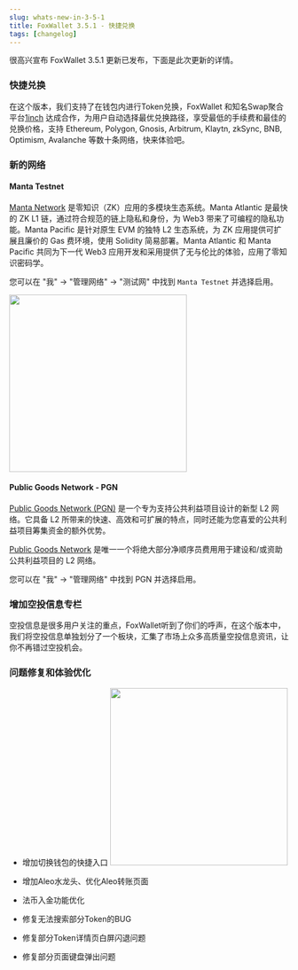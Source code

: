 ```yaml
---
slug: whats-new-in-3-5-1
title: FoxWallet 3.5.1 - 快捷兑换
tags: [changelog]
---
```


很高兴宣布 FoxWallet 3.5.1 更新已发布，下面是此次更新的详情。
<!--truncate-->

### 快捷兑换
在这个版本，我们支持了在钱包内进行Token兑换，FoxWallet 和知名Swap聚合平台[1inch](https://1inch.io) 达成合作，为用户自动选择最优兑换路径，享受最低的手续费和最佳的兑换价格，支持 Ethereum, Polygon, Gnosis, Arbitrum, Klaytn, zkSync, BNB, Optimism, Avalanche 等数十条网络，快来体验吧。

### 新的网络 
#### Manta Testnet
[Manta Network](https://manta.network/) 是零知识（ZK）应用的多模块生态系统。Manta Atlantic 是最快的 ZK L1 链，通过符合规范的链上隐私和身份，为 Web3 带来了可编程的隐私功能。Manta Pacific 是针对原生 EVM 的独特 L2 生态系统，为 ZK 应用提供可扩展且廉价的 Gas 费环境，使用 Solidity 简易部署。Manta Atlantic 和 Manta Pacific 共同为下一代 Web3 应用开发和采用提供了无与伦比的体验，应用了零知识密码学。  

您可以在 "我" -> "管理网络" -> "测试网" 中找到 `Manta Testnet` 并选择启用。

<img src="/img/blog/instant-swap.webp" width="320" />

#### Public Goods Network - PGN
[Public Goods Network (PGN)](https://publicgoods.network/) 是一个专为支持公共利益项目设计的新型 L2 网络。它具备 L2 所带来的快速、高效和可扩展的特点，同时还能为您喜爱的公共利益项目筹集资金的额外优势。  

[Public Goods Network](https://publicgoods.network/) 是唯一一个将绝大部分净顺序员费用用于建设和/或资助公共利益项目的 L2 网络。  

您可以在 "我" -> "管理网络" 中找到 PGN 并选择启用。

### 增加空投信息专栏
空投信息是很多用户关注的重点，FoxWallet听到了你们的呼声，在这个版本中，我们将空投信息单独划分了一个板块，汇集了市场上众多高质量空投信息资讯，让你不再错过空投机会。

### 问题修复和体验优化
- 增加切换钱包的快捷入口
    <img src="/img/blog/quick-switch-wallet.webp" width="320" />
    
- 增加Aleo水龙头、优化Aleo转账页面
- 法币入金功能优化
- 修复无法搜索部分Token的BUG
- 修复部分Token详情页白屏闪退问题
- 修复部分页面键盘弹出问题

